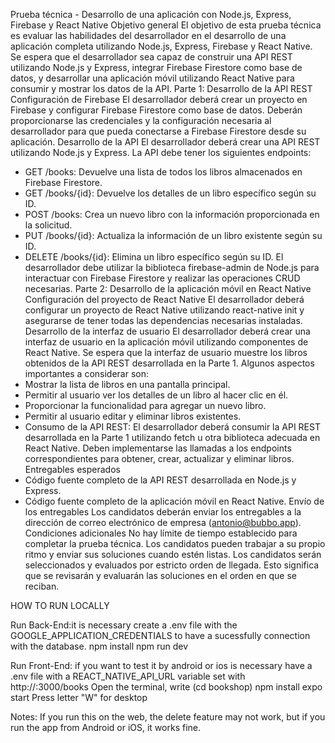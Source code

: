 Prueba técnica - Desarrollo de una
aplicación con Node.js, Express,
Firebase y React Native
Objetivo general
El objetivo de esta prueba técnica es evaluar las habilidades del desarrollador en el
desarrollo de una aplicación completa utilizando Node.js, Express, Firebase y React Native.
Se espera que el desarrollador sea capaz de construir una API REST utilizando Node.js y
Express, integrar Firebase Firestore como base de datos, y desarrollar una aplicación móvil
utilizando React Native para consumir y mostrar los datos de la API.
Parte 1: Desarrollo de la API REST
Configuración de Firebase
El desarrollador deberá crear un proyecto en Firebase y configurar Firebase Firestore como
base de datos. Deberán proporcionarse las credenciales y la configuración necesaria al
desarrollador para que pueda conectarse a Firebase Firestore desde su aplicación.
Desarrollo de la API
El desarrollador deberá crear una API REST utilizando Node.js y Express. La API debe
tener los siguientes endpoints:
- GET /books: Devuelve una lista de todos los libros almacenados en Firebase
Firestore.
- GET /books/{id}: Devuelve los detalles de un libro específico según su ID.
- POST /books: Crea un nuevo libro con la información proporcionada en la solicitud.
- PUT /books/{id}: Actualiza la información de un libro existente según su ID.
- DELETE /books/{id}: Elimina un libro específico según su ID.
El desarrollador debe utilizar la biblioteca firebase-admin de Node.js para interactuar con
Firebase Firestore y realizar las operaciones CRUD necesarias.
Parte 2: Desarrollo de la aplicación móvil en React
Native
Configuración del proyecto de React Native
El desarrollador deberá configurar un proyecto de React Native utilizando react-native init y
asegurarse de tener todas las dependencias necesarias instaladas.
Desarrollo de la interfaz de usuario
El desarrollador deberá crear una interfaz de usuario en la aplicación móvil utilizando
componentes de React Native. Se espera que la interfaz de usuario muestre los libros
obtenidos de la API REST desarrollada en la Parte 1. Algunos aspectos importantes a
considerar son:
- Mostrar la lista de libros en una pantalla principal.
- Permitir al usuario ver los detalles de un libro al hacer clic en él.
- Proporcionar la funcionalidad para agregar un nuevo libro.
- Permitir al usuario editar y eliminar libros existentes.
- Consumo de la API REST: El desarrollador deberá consumir la API REST
desarrollada en la Parte 1 utilizando fetch u otra biblioteca adecuada en React
Native. Deben implementarse las llamadas a los endpoints correspondientes para
obtener, crear, actualizar y eliminar libros.
Entregables esperados
- Código fuente completo de la API REST desarrollada en Node.js y Express.
- Código fuente completo de la aplicación móvil en React Native.
Envío de los entregables
Los candidatos deberán enviar los entregables a la dirección de correo electrónico de
empresa (antonio@bubbo.app).
Condiciones adicionales
No hay límite de tiempo establecido para completar la prueba técnica. Los candidatos
pueden trabajar a su propio ritmo y enviar sus soluciones cuando estén listas.
Los candidatos serán seleccionados y evaluados por estricto orden de llegada. Esto
significa que se revisarán y evaluarán las soluciones en el orden en que se reciban.

HOW TO RUN LOCALLY

Run Back-End:it is necessary create a .env file with the GOOGLE_APPLICATION_CREDENTIALS to have a sucessfully connection with the database.
npm install
npm run dev

Run Front-End: if you want to test it by android or ios is necessary have a .env file with a REACT_NATIVE_API_URL variable set with http://<ipconfig>:3000/books
Open the terminal, write (cd bookshop)
npm install
expo start
Press letter "W" for desktop

Notes: If you run this on the web, the delete feature may not work, but if you run the app from Android or iOS, it works fine.